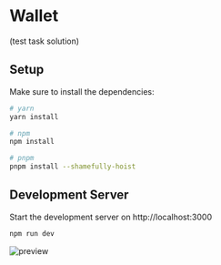 # Wallet 
(test task solution)


## Setup

Make sure to install the dependencies:

```bash
# yarn
yarn install

# npm
npm install

# pnpm
pnpm install --shamefully-hoist
```

## Development Server

Start the development server on http://localhost:3000

```bash
npm run dev
```
![preview](https://prnt.sc/5Mj5B4dFPfyM)
